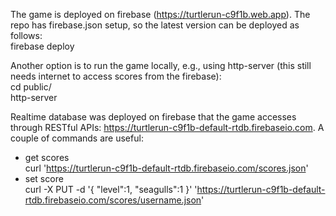 The game is deployed on firebase (https://turtlerun-c9f1b.web.app). The repo has firebase.json setup, so the latest version can be deployed as follows:  
    firebase deploy

Another option is to run the game locally, e.g., using http-server (this still needs internet to access scores from the firebase):  
    cd public/  
    http-server  

Realtime database was deployed on firebase that the game accesses through RESTful APIs: https://turtlerun-c9f1b-default-rtdb.firebaseio.com. A couple of commands are useful:  
- get scores  
    curl 'https://turtlerun-c9f1b-default-rtdb.firebaseio.com/scores.json'
- set score  
    curl -X PUT -d '{ "level":1, "seagulls":1 }' 'https://turtlerun-c9f1b-default-rtdb.firebaseio.com/scores/username.json'
